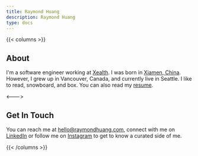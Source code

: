 ```yaml
---
title: Raymond Huang
description: Raymond Huang
type: docs
---
```


{{< columns >}}

## About

I'm a software engineer working at [Xealth](https://www.xealth.com). I was born in [Xiamen, China](https://en.wikipedia.org/wiki/Xiamen). However, I grew up in Vancouver, Canada, and currently live in Seattle. I like to read, snowboard, and box. You can also read my [resume](/resume.pdf).

<--->

## Get In Touch

You can reach me at [hello@raymondhuang.com](mailto:hello@raymondhuang.com), connect with me on [LinkedIn](https://www.linkedin.com/in/raymondhuang) or follow me on [Instagram](https://instagram.com/raymondhuang) to get to know a curated side of me.

{{< /columns >}}
